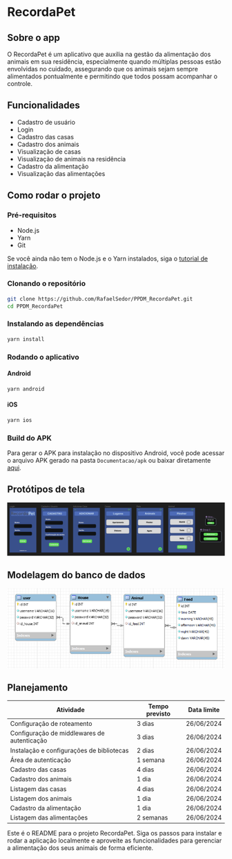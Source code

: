 # RecordaPet

## Sobre o app

O RecordaPet é um aplicativo que auxilia na gestão da alimentação dos animais em sua residência, especialmente quando múltiplas pessoas estão envolvidas no cuidado, assegurando que os animais sejam sempre alimentados pontualmente e permitindo que todos possam acompanhar o controle.

## Funcionalidades

- Cadastro de usuário
- Login
- Cadastro das casas
- Cadastro dos animais
- Visualização de casas
- Visualização de animais na residência
- Cadastro da alimentação
- Visualização das alimentações

## Como rodar o projeto

### Pré-requisitos

- Node.js
- Yarn
- Git

Se você ainda não tem o Node.js e o Yarn instalados, siga o [tutorial de instalação](https://docs.google.com/document/d/19-0HcZK2Jd_CDPh7jDLcqdaBCVfxMNwam1U8Sbfv5aw/edit).

### Clonando o repositório

```bash
git clone https://github.com/RafaelSedor/PPDM_RecordaPet.git
cd PPDM_RecordaPet
```

### Instalando as dependências

```bash
yarn install
```

### Rodando o aplicativo

#### Android

```bash
yarn android
```

#### iOS

```bash
yarn ios
```

### Build do APK

Para gerar o APK para instalação no dispositivo Android, você pode acessar o arquivo APK gerado na pasta `Documentacao/apk` ou baixar diretamente [aqui](https://github.com/RafaelSedor/PPDM_RecordaPet/blob/feature/development/Documentacao/apk/RecordaPet.apk).

## Protótipos de tela

![Protótipo de telas](Documentacao/prototipo.png)

## Modelagem do banco de dados

![Modelagem do banco de dados](Documentacao/modelagem-banco.png)

## Planejamento

| Atividade                                      | Tempo previsto | Data limite  |
|------------------------------------------------|----------------|--------------|
| Configuração de roteamento                     | 3 dias         | 26/06/2024   |
| Configuração de middlewares de autenticação    | 3 dias         | 26/06/2024   |
| Instalação e configurações de bibliotecas      | 2 dias         | 26/06/2024   |
| Área de autenticação                           | 1 semana       | 26/06/2024   |
| Cadastro das casas                             | 4 dias         | 26/06/2024   |
| Cadastro dos animais                           | 1 dia          | 26/06/2024   |
| Listagem das casas                             | 4 dias         | 26/06/2024   |
| Listagem dos animais                           | 1 dia          | 26/06/2024   |
| Cadastro da alimentação                        | 1 dia          | 26/06/2024   |
| Listagem das alimentações                      | 2 semanas      | 26/06/2024   |

Este é o README para o projeto RecordaPet. Siga os passos para instalar e rodar a aplicação localmente e aproveite as funcionalidades para gerenciar a alimentação dos seus animais de forma eficiente.